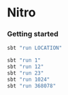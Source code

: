 # Nitro

### Getting started
```sh
sbt "run LOCATION"

sbt "run 1"
sbt "run 12"
sbt "run 23"
sbt "run 1024"
sbt "run 368078"
```
